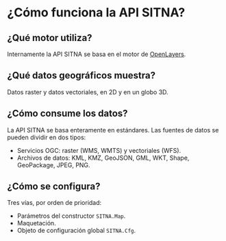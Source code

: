 # ¿Cómo funciona la API SITNA?

## ¿Qué motor utiliza?
Internamente la API SITNA se basa en el motor de [OpenLayers](https://openlayers.org).

## ¿Qué datos geográficos muestra?
Datos raster y datos vectoriales, en 2D y en un globo 3D.

## ¿Cómo consume los datos?
La API SITNA se basa enteramente en estándares. Las fuentes de datos se pueden dividir en dos tipos:
- Servicios OGC: raster (WMS, WMTS) y vectoriales (WFS).
- Archivos de datos: KML, KMZ, GeoJSON, GML, WKT, Shape, GeoPackage, JPEG, PNG.

## ¿Cómo se configura?
Tres vías, por orden de prioridad:
- Parámetros del constructor `SITNA.Map`.
- Maquetación.
- Objeto de configuración global `SITNA.Cfg`.
